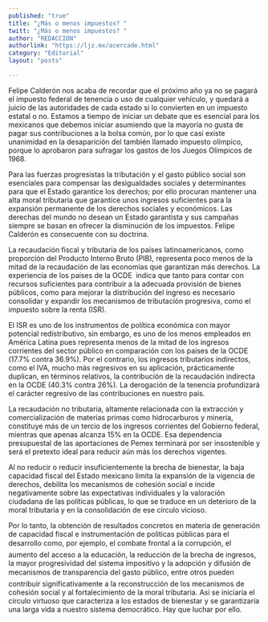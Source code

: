 ```yaml
---
published: "true"
title: "¿Más o menos impuestos? "
twitt: "¿Más o menos impuestos? "
author: "REDACCION"
authorlink: "https://ljz.mx/acercade.html"
category: "Editorial"
layout: "posts"

---
```



  Felipe Calderón nos acaba de recordar que el próximo año ya no se pagará el impuesto federal de tenencia o uso de cualquier vehículo, y quedará a juicio de las autoridades de cada estado si lo convierten en un impuesto estatal o no. Estamos a tiempo de iniciar un debate que es esencial para los mexicanos que debemos iniciar asumiendo que la mayoría no gusta de pagar sus contribuciones a la bolsa común, por lo que casi existe unanimidad en la desaparición del también llamado impuesto olímpico, porque lo aprobaron para sufragar los gastos de los Juegos Olímpicos de 1968.



  Para las fuerzas progresistas la tributación y el gasto público social son esenciales para compensar las desigualdades sociales y determinantes para que el Estado garantice los derechos; por ello procuran mantener una alta moral tributaria que garantice unos ingresos suficientes para la expansión permanente de los derechos sociales y económicos. Las derechas del mundo no desean un Estado garantista y sus campañas siempre se basan en ofrecer la disminución de los impuestos. Felipe Calderón es consecuente con su doctrina.



  La recaudación fiscal y tributaria de los países latinoamericanos, como proporción del Producto Interno Bruto (PIB), representa poco menos de la mitad de la recaudación de las economías que garantizan más derechos. La experiencia de los países de la OCDE  indica que tanto para contar con recursos suficientes para contribuir a la adecuada provisión de bienes públicos, como para mejorar la distribución del ingreso es necesario consolidar y expandir los mecanismos de tributación progresiva, como el impuesto sobre la renta (ISR).



  El ISR es uno de los instrumentos de política económica con mayor potencial redistributivo, sin embargo, es uno de los menos empleados en América Latina pues representa menos de la mitad de los ingresos corrientes del sector público en comparación con los países de la OCDE (17.7% contra 36.9%). Por el contrario, los ingresos tributarios indirectos, como el IVA, mucho más regresivos en su aplicación, prácticamente duplican, en términos relativos, la contribución de la recaudación indirecta en la OCDE (40.3% contra 26%). La derogación de la tenencia profundizará el carácter regresivo de las contribuciones en nuestro país.



  La recaudación no tributaria, altamente relacionada con la extracción y comercialización de materias primas como hidrocarburos y minería, constituye más de un tercio de los ingresos corrientes del Gobierno federal, mientras que apenas alcanza 15% en la OCDE. Esa dependencia presupuestal de las aportaciones de Pemex terminará por ser insostenible y será el pretexto ideal para reducir aún más los derechos vigentes.



  Al no reducir o reducir insuficientemente la brecha de bienestar, la baja capacidad fiscal del Estado mexicano limita la expansión de la vigencia de derechos, debilita los mecanismos de cohesión social e incide negativamente sobre las expectativas individuales y la valoración ciudadana de las políticas públicas, lo que se traduce en un deterioro de la moral tributaria y en la consolidación de ese círculo vicioso.



  Por lo tanto, la obtención de resultados concretos en materia de generación de capacidad fiscal e instrumentación de políticas públicas para el desarrollo como, por ejemplo, el combate frontal a la corrupción, el aumento del acceso a la educación, la reducción de la brecha de ingresos, la mayor progresividad del sistema impositivo y la adopción y difusión de mecanismos de transparencia del gasto público, entre otros pueden contribuir significativamente a la reconstrucción de los mecanismos de cohesión social y al fortalecimiento de la moral tributaria. Así se iniciaría el círculo virtuoso que caracteriza a los estados de bienestar y se garantizaría una larga vida a nuestro sistema democrático. Hay que luchar por ello.

